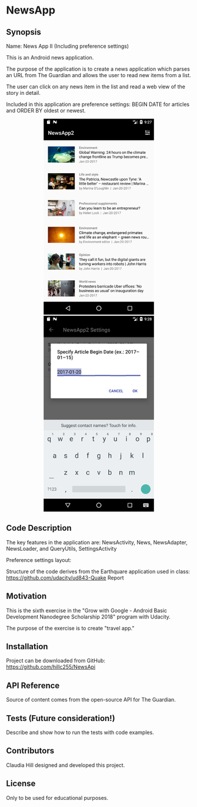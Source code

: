 # NewsApp

## Synopsis

Name: News App II (Including preference settings)

This is an Android news application.

The purpose of the application is to create a news application which parses an URL from The Guardian and allows the user to read
new items from a list. 

The user can click on any news item in the list and read a web view of the story in detail.
 
 Included in this application are preference settings: BEGIN DATE for articles and ORDER BY oldest or newest.

<p align="center">
 <kbd><img width="300" height="532" src="readme_assets/NewsApp2a.png"></kbd><kbd><img width="300" height="532" src="readme_assets/NewsApp2b.png"></kbd>
</p>

## Code Description

The key features in the application are:  NewsActivity, News, NewsAdapter, NewsLoader, and QueryUtils, SettingsActivity

Preference settings layout:  

Structure of the code derives from the Earthquare application used in class:
https://github.com/udacity/ud843-Quake Report


## Motivation

This is the sixth exercise in the "Grow with Google - Android Basic Development Nanodegree Scholarship 2018" program with Udacity.

The purpose of the exercise is to create "travel app."

## Installation

Project can be downloaded from GitHub:  https://github.com/hillc255/NewsApi

## API Reference

Source of content comes from the open-source API for The Guardian. 

## Tests (Future consideration!)

Describe and show how to run the tests with code examples.

## Contributors

Claudia Hill designed and developed this project.

## License

Only to be used for educational purposes.
